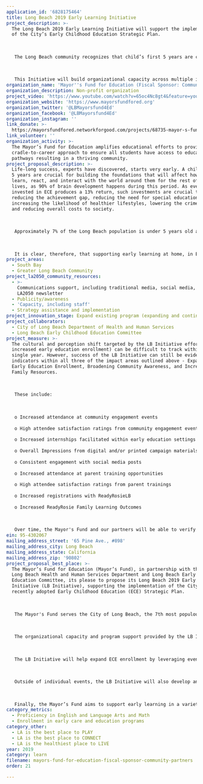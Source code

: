 ```yaml
---
application_id: '6828175464'
title: Long Beach 2019 Early Learning Initiative
project_description: >-
  The Long Beach 2019 Early Learning Initiative will support the implementation
  of the City’s Early Childhood Education Strategic Plan. 
   
   
   
   The Long Beach community recognizes that child’s first 5 years are crucial for building the foundations that will affect how they learn and interact for the rest of their lives.
   
   
   
   This Initiative will build organizational capacity across multiple institutions to Expand Early Education Enrollment, Broaden Community Awareness, and Increase Family Support Resources.
organization_name: 'Mayor''s Fund for Education (Fiscal Sponsor: Community Partners)'
organization_description: Non-profit organization
project_video: 'https://www.youtube.com/watch?v=65oc4Nc8gt4&feature=youtu.be'
organization_website: 'https://www.mayorsfundfored.org'
organization_twitter: '@LBMayorsfund4Ed'
organization_facebook: '@LBMayorsfund4Ed'
organization_instagram: ''
link_donate: >-
  https://mayorsfundfored.networkforgood.com/projects/68735-mayor-s-fund-for-education
link_volunteer: ''
organization_activity: >-
  The Mayor’s Fund for Education amplifies educational efforts to provide a
  cradle-to-career approach to ensure all students have access to educational
  pathways resulting in a thriving community.
project_proposal_description: >-
  Life-long success, experts have discovered, starts very early. A child’s first
  5 years are crucial for building the foundations that will affect how they
  learn, react, and interact with the world around them for the rest of their
  lives, as 90% of brain development happens during this period. As every dollar
  invested in ECE produces a 13% return, such investments are crucial to
  reducing the achievement gap, reducing the need for special education,
  increasing the likelihood of healthier lifestyles, lowering the crime rate,
  and reducing overall costs to society.
   
   
   
   Approximately 7% of the Long Beach population is under 5 years old and 36% of Long Beach children are born into and live in poverty. Additionally, approximately 23% of Long Beach children are eligible for subsidized preschool enrollment, yet go unserved. This is particularly concerning as by age 4, low-income children have heard 30 million fewer words than their middle and upper-class peers, one determinant in the socio-economic achievement gap. Without targeted interventions, these children will have a higher likelihood of entering kindergarten behind their higher income and ECE-enrolled peers. Long Beach families have also expressed the need for increased resources for supporting the development of their children, support in finding and affording high-quality child care, social connection, and more communal locations supporting learning opportunities. 
   
   
   
   It is clear, therefore, that supporting early learning at home, in ECE centers, among parenting groups, in libraries, parks, or even pubic spaces can make a big difference for children and families. As a result, the City of Long Beach Health and Human Services Department, in collaboration with Mayor’s Fund for Education, the Long Beach Early Childhood Education Committee, and the Long Beach Unified School District, worked to create the Long Beach ECE Strategic Plan. This plan is a blueprint for collective action and making significant improvements for all children of Long Beach by removing barriers, considering the hole child, and ensuring that all children and their families receive the opportunities they need to succeed.
project_areas:
  - South Bay
  - Greater Long Beach Community
project_la2050_community_resources:
  - >-
    Communications support, including traditional media, social media, and
    LA2050 newsletter
  - Publicity/awareness
  - 'Capacity, including staff'
  - Strategy assistance and implementation
project_innovation_stage: Expand existing program (expanding and continuing ongoing successful projects)
project_collaborators:
  - City of Long Beach Department of Health and Human Services
  - Long Beach Early Childhood Education Committee
project_measure: >-
  The cultural and perception shift targeted by the LB Initiative efforts (i.e.
  increased early education enrollment) can be difficult to track within a
  single year. However, success of the LB Initiative can still be evidenced by
  indicators within all three of the impact areas outlined above - Expanding
  Early Education Enrollment, Broadening Community Awareness, and Increasing
  Family Resources. 
   
   
   
   These include:
   
   
   
   o Increased attendance at community engagement events
   
   o High attendee satisfaction ratings from community engagement events 
   
   o Increased internships facilitated within early education settings
   
   o Overall Impressions from digital and/or printed campaign materials
   
   o Consistent engagement with social media posts
   
   o Increased attendance at parent training opportunities 
   
   o High attendee satisfaction ratings from parent trainings 
   
   o Increased registrations with ReadyRosieLB
   
   o Increased ReadyRosie Family Learning Outcomes
   
   
   
   Over time, the Mayor's Fund and our partners will be able to verify if these efforts have a quantifiable impact on regional preschool enrollment.
ein: 95-4302067
mailing_address_street: '65 Pine Ave., #898'
mailing_address_city: Long Beach
mailing_address_state: California
mailing_address_zip: '90802'
project_proposal_best_place: >-
  The Mayor’s Fund for Education (Mayor’s Fund), in partnership with the City of
  Long Beach Health and Human Services Department and Long Beach Early Childhood
  Education Committee, its please to propose its Long Beach 2019 Early Learning
  Initiative (LB Initiative), supporting the implementation of the City’s
  recently adopted Early Childhood Education (ECE) Strategic Plan.
   
   
   
   The Mayor's Fund serves the City of Long Beach, the 7th most populous in California, 10th across the nation in overall diversity, and the 5th most LGBTQ+ friendly city in the nation. Of Long Beach’s nearly 500,000 populous, over 40% identifies as Latino/Hispanic, 29% identify as White, 13% identify as African American and over 12% identify as Asian (which includes the largest Cambodian population living outside of Cambodia). Approximately 26% of Long Beach residents are immigrants, 13.9% of households are headed by a single parent, and 7% of the population is under 5 years old.
   
   
   
   The organizational capacity and program support provided by the LB Initiative will result in three key impacts beginning in July 2019, extending through June 2020: Expanded Early Education Enrollment, Broadened Community ECE Awareness, and Increased Family Support Resources. Through improved alignment of educational systems, community mapping, and data gathering, the Mayor’s Fund and its partners will more effectively meet the objectives of the ECE Strategic Plan and help ensure that all children have equitable access to learning opportunities.
   
   
   
   The LB Initiative will help expand ECE enrollment by leveraging events such as Long Beach Early Learning Festivals and Celebration of the Young Child, which are well attended by ECE providers and families alike. These events enable partners to directly engage and inform families of the early education and enrollment options available to them. Additionally, recognizing that enrollment cannot expand without adequately staffed ECE centers, the Mayor’s Fund will support higher education pathways to this career by helping to increase internship placements within centers.
   
   
   
   Outside of individual events, the LB Initiative will also develop and implement Awareness Campaigns to provide consistent and highly visible messages around the importance of ECE and enrollment. With the added benefit of its connection to the office of Long Beach Mayor Robert Garcia (one of the most highly visible figures in the area), the Mayor’s Fund will be able to help in the dissemination of these messages to a very broad audience.
   
   
   
   Finally, the Mayor’s Fund aims to support early learning in a variety of settings and all children building crucial foundational skills by making developmentally-appropriate learning techniques readily accessible to all families. The LB Initiative will support families in their role as a child’s “first teacher” by expanding family support resources — including its ReadyRosie Family Engagement Program and various parent training workshops.
category_metrics:
  - Proficiency in English and Language Arts and Math
  - Enrollment in early care and education programs
category_other:
  - LA is the best place to PLAY
  - LA is the best place to CONNECT
  - LA is the healthiest place to LIVE
year: 2019
category: learn
filename: mayors-fund-for-education-fiscal-sponsor-community-partners
order: 21

---
```


